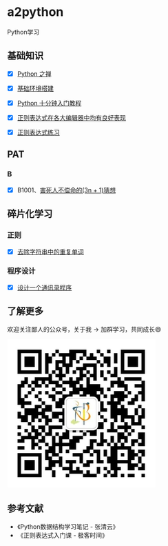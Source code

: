# a2python

Python学习

## 基础知识

- [x] [Python 之禅](base/the-zen-of-python.md)

- [x] [基础环境搭建](base/env.md)

- [x] [Python 十分钟入门教程](base/ten-minutes-python-introductory-tutorial.md)

- [x] [正则表达式在各大编辑器中均有良好表现](base/regexp-in-editor.md)

- [x] [正则表达式练习](base/regexp-practice.md)

## PAT

### B

- [x] B1001、[害死人不偿命的(3n + 1)猜想](https://pintia.cn/problem-sets/994805260223102976/problems/994805325918486528)

## 碎片化学习

### 正则

- [x] [去除字符串中的重复单词](/code/regexp/01-duplicate-str.py)

### 程序设计

- [x] [设计一个通讯录程序](/code/demo/2022-05-31-address-book.py)

## 了解更多

欢迎关注鄙人的公众号，关于我 -> 加群学习，共同成长:smile:

![wechat qrcode](base/img/wechat-cnroadbridge.jpg)

## 参考文献

* 《Python数据结构学习笔记 - 张清云》
* 《正则表达式入门课 - 极客时间》
